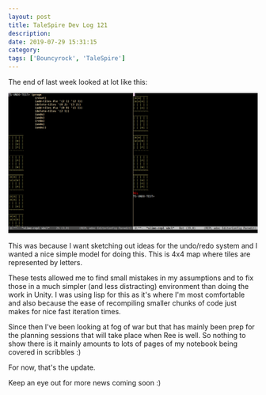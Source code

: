 ```yaml
---
layout: post
title: TaleSpire Dev Log 121
description:
date: 2019-07-29 15:31:15
category:
tags: ['Bouncyrock', 'TaleSpire']
---
```


The end of last week looked at lot like this:

![undo/redo lisp test](/assets/images/undo-redo.png)

This was because I want sketching out ideas for the undo/redo system and I wanted a nice simple model for doing this. This is 4x4 map where tiles are represented by letters.

These tests allowed me to find small mistakes in my assumptions and to fix those in a much simpler (and less distracting) environment than doing the work in Unity. I was using lisp for this as it's where I'm most comfortable and also because the ease of recompiling smaller chunks of code just makes for nice fast iteration times.

Since then I've been looking at fog of war but that has mainly been prep for the planning sessions that will take place when Ree is well. So nothing to show there is it mainly amounts to lots of pages of my notebook being covered in scribbles :)

For now, that's the update.

Keep an eye out for more news coming soon :)
